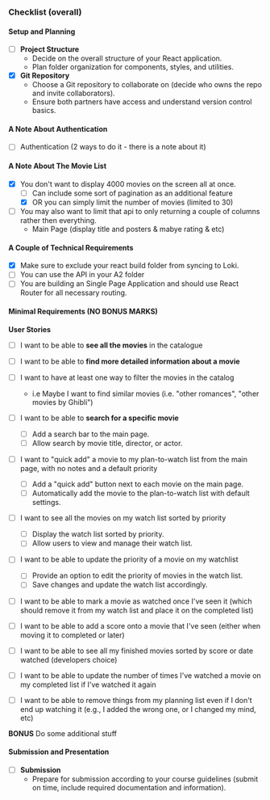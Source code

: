 ### Checklist (overall)

#### Setup and Planning

- [ ] **Project Structure**
  - Decide on the overall structure of your React application.
  - Plan folder organization for components, styles, and utilities.
- [x] **Git Repository**
  - Choose a Git repository to collaborate on (decide who owns the repo and invite collaborators).
  - Ensure both partners have access and understand version control basics.
  
#### A Note About Authentication

- [ ] Authentication (2 ways to do it - there is a note about it)

#### A Note About The Movie List

- [x] You don't want to display 4000 movies on the screen all at once.
  - [ ] Can include some sort of pagination as an additional feature
  - [x] OR you can simply limit the number of movies (limited to 30)
- [ ] You may also want to limit that api to only returning a couple of columns rather then everything.
  - Main Page (display title and posters & mabye rating & etc)

#### A Couple of Technical Requirements

- [x] Make sure to exclude your react build folder from syncing to Loki. 
- [ ] You can use the API in your A2 folder
- [ ] You are building an Single Page Application and should use React Router for all necessary routing.

#### Minimal Requirements (NO BONUS MARKS)

**User Stories**
- [ ] I want to be able to **see all the movies** in the catalogue
- [ ] I want to be able to **find more detailed information about a movie**
- [ ] I want to have at least one way to filter the movies in the catalog
  - i.e Maybe I want to find similar movies (i.e. "other romances", "other movies by Ghibli")

- [ ] I want to be able to **search for a specific movie**
  - [ ] Add a search bar to the main page.
  - [ ] Allow search by movie title, director, or actor.

- [ ] I want to "quick add" a movie to my plan-to-watch list from the main page, with no notes and a default priority
  - [ ] Add a "quick add" button next to each movie on the main page.
  - [ ] Automatically add the movie to the plan-to-watch list with default settings.

- [ ] I want to see all the movies on my watch list sorted by priority
  - [ ] Display the watch list sorted by priority.
  - [ ] Allow users to view and manage their watch list.

- [ ] I want to be able to update the priority of a movie on my watchlist
  - [ ] Provide an option to edit the priority of movies in the watch list.
  - [ ] Save changes and update the watch list accordingly.

- [ ] I want to be able to mark a movie as watched once I've seen it (which should remove it from my watch list and place it on the completed list)

- [ ] I want to be able to add a score onto a movie that I've seen (either when moving it to completed or later)

- [ ] I want to be able to see all my finished movies sorted by score or date watched (developers choice)

- [ ] I want to be able to update the number of times I've watched a movie on my completed list if I've watched it again

- [ ] I want to be able to remove things from my planning list even if I don't end up watching it (e.g., I added the wrong one, or I changed my mind, etc)


**BONUS**
Do some additional stuff

#### Submission and Presentation

- [ ] **Submission**
  - Prepare for submission according to your course guidelines (submit on time, include required documentation and information).

<!-- 

- Movie List
  - Not includin all 4000 movies on the screen all at once
    - include sort of pagination
    - OR limit number of movies
  - limit api to return a couple of columns rather than everthing
  - Main page (title & posters & maby rating or etc)

- Technical Requirements
  - Exclude react build folder
  - use API in your A2 folder
  - Build an Single Page Application 
  - use React Router
 -->